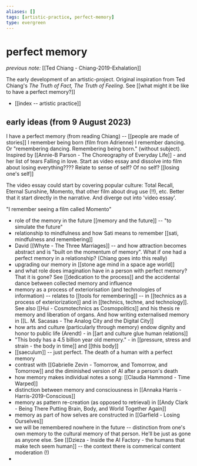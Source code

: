 ```yaml
---
aliases: []
tags: [artistic-practice, perfect-memory]
type: evergreen
---
```


# perfect memory

_previous note:_ [[Ted Chiang - Chiang-2019-Exhalation]]

The early development of an artistic-project.  Original inspiration from Ted Chiang's _The Truth of Fact, The Truth of Feeling_. See [[what might it be like to have a perfect memory?]]

- [[index -- artistic practice]]

## early ideas (from 9 August 2023)

I have a perfect memory (from reading Chiang) -- [[people are made of stories]]
I remember being born (film from Adrienne)
I remember dancing. Or "remembering dancing. Remembering being born." (without subject). Inspired by [[Annie-B Parson - The Choreography of Everyday Life]] - and her list of tears
Falling in love. 
Start as video essay and dissolve into film about losing everything????
Relate to sense of self? Of no self? [[losing one's self]]


The video essay could start by covering popular culture: Total Recall, Eternal Sunshine, Momento, that other film about drug use (!!), etc. Better that it start directly in the narrative. And diverge out into 'video essay'. 

"I remember seeing a film called Momento"

- role of the memory in the future [[memory and the future]] -- "to simulate the future"
- relationship to mindfulness and how Sati means to remember [[sati, mindfulness and remembering]]
- David [[Whyte - The Three Marriages]] -- and how attraction becomes abstract and is "built on the momentum of memory". What if one had a perfect memory in a relationship? (Chiang goes into this really)
- upgrading our memory in [[stone age mind in a space age world]]
- and what role does imagination have in a person with perfect memory? That it is gone? See [[dedication to the process]] and the accidental dance between collected memory and influence
- memory as a process of exteriorisation (and technologies of information) -- relates to [[tools for remembering]] -- in [[technics as a process of exteriorization]] and in [[technics, techne, and technology]]. See also [[Hui - Cosmotechnics as Cosmopolitics]] and his thesis re memory and liberation of organs. And how writing externalised memory in [[L. M. Sacasas - The Analog City and the Digital City]]
- how arts and culture (particularly through memory) endow dignity and honor to public life (Arendt) - in [[art and culture glue human relations]]
- "This body has a 4.5 billion year old memory." - in [[pressure, stress and strain - the body in time]] and [[this body]]
- [[saeculum]] -- just perfect. The death of a human with a perfect memory
- contrast with [[Gabrielle Zevin - Tomorrow, and Tomorrow, and Tomorrow]] and the diminished version of AI after a person's death
- how memory makes individual notes a song: [[Claudia Hammond - Time Warped]]
- distinction between memory and consciousness in [[Annaka Harris - Harris-2019-Conscious]]
- memory as pattern re-creation (as opposed to retrieval) in [[Andy Clark - Being There Putting Brain, Body, and World Together Again]]
- memory as part of how selves are constructed in [[Garfield - Losing Ourselves]]
- we will be remembered nowhere in the future -- distinction from one's own memory to the cultural memory of that person. He'll be just as gone as anyone else. See [[Dzieza - Inside the AI Factory - the humans that make tech seem human]] -- the context there is commerical content moderation (!)
- 

